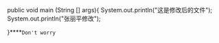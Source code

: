 public void main (String [] args){
    System.out.println("这是修改后的文件");
    System.out.println("张丽平修改");
    
}****`Don't worry`
